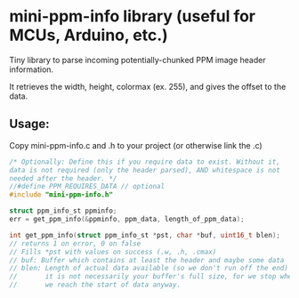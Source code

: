 # mini-ppm-info library (useful for MCUs, Arduino, etc.)

Tiny library to parse incoming potentially-chunked PPM image
header information.

It retrieves the width, height, colormax (ex. 255), and
gives the offset to the data.



## Usage:

Copy mini-ppm-info.c and .h to your project (or otherwise link the .c)

```c
/* Optionally: Define this if you require data to exist. Without it,
data is not required (only the header parsed), AND whitespace is not
needed after the header. */
//#define PPM_REQUIRES_DATA // optional
#include "mini-ppm-info.h"

struct ppm_info_st ppminfo;
err = get_ppm_info(&ppminfo, ppm_data, length_of_ppm_data);

int get_ppm_info(struct ppm_info_st *pst, char *buf, uint16_t blen);
// returns 1 on error, 0 on false
// Fills *pst with values on success (.w, .h, .cmax)
// buf: Buffer which contains at least the header and maybe some data
// blen: Length of actual data available (so we don't run off the end)
//       it is not necessarily your buffer's full size, for we stop when
//       we reach the start of data anyway.
```
